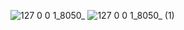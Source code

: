 
![127 0 0 1_8050_](https://user-images.githubusercontent.com/50797509/203522739-98523734-b3bb-4121-93a2-6cc3914b50ac.png)
![127 0 0 1_8050_ (1)](https://user-images.githubusercontent.com/50797509/203522784-f4de0993-b86a-4dd3-bcb2-11a15eaa6094.png)
